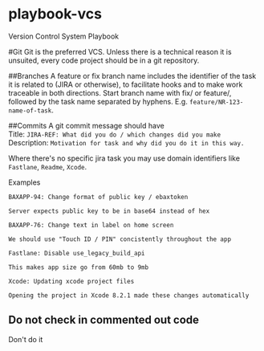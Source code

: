 # playbook-vcs
Version Control System Playbook

#Git
Git is the preferred VCS. Unless there is a technical reason it is unsuited, every code project should be in a git repository.

##Branches
A feature or fix branch name includes the identifier of the task it is related to (JIRA or otherwise), to facilitate hooks and to make work traceable in both directions. Start branch name with fix/ or feature/, followed by the task name separated by hyphens. E.g. `feature/NR-123-name-of-task`.

##Commits
A git commit message should have  
Title: `JIRA-REF: What did you do / which changes did you make`  
Description: `Motivation for task and why did you do it in this way.`

Where there's no specific jira task you may use domain identifiers like `Fastlane`, `Readme`, `Xcode`.

Examples
```
BAXAPP-94: Change format of public key / ebaxtoken

Server expects public key to be in base64 instead of hex
```
```
BAXAPP-76: Change text in label on home screen

We should use "Touch ID / PIN" concistently throughout the app
```
```
Fastlane: Disable use_legacy_build_api

This makes app size go from 60mb to 9mb
```
```
Xcode: Updating xcode project files

Opening the project in Xcode 8.2.1 made these changes automatically
```

## Do not check in commented out code
Don't do it
